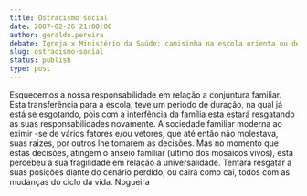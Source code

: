 ```yaml
---
title: Ostracismo social
date: 2007-02-26 21:00:00
author: geraldo.pereira
debate: Igreja x Ministério da Saúde: camisinha na escola orienta ou desorienta?
slug: ostracismo-social
status: publish 
type: post
---
```


Esquecemos a nossa responsabilidade em relação a conjuntura familiar. Esta transferência para a escola, teve um periodo de duração, na qual já está se esgotando, pois com a interfência da família esta estará resgatando as suas responsabilidades novamente. A sociedade familiar moderna ao eximir -se de vários fatores e/ou vetores, que até então não molestava, suas raizes, por outros lhe tomarem as decisões. Mas no momento que estas decisões, atingem o anseio familiar (ultimo dos mosaicos vivos), está percebeu a sua fragilidade em relação a universalidade. Tentará resgatar a suas posições diante do cenário perdido, ou cairá como cai, todos com as mudanças do ciclo da vida. Nogueira
